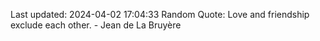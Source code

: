 Last updated: 2024-04-02 17:04:33
Random Quote: Love and friendship exclude each other. - Jean de La Bruyère